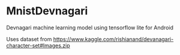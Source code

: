 # MnistDevnagari
Devnagari machine learning model using tensorflow lite for Android

Uses dataset from https://www.kaggle.com/rishianand/devanagari-character-set#Images.zip
